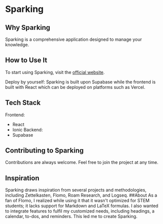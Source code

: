 # Sparking

## Why Sparking

Sparking is a comprehensive application designed to manage your knowledge.

## How to Use It

To start using Sparking, visit the [official website](https://sparkingapp.com).

Deploy by yourself:
Sparking is built upon Supabase while the frontend is built with React which can be deployed on platforms such as Vercel.

## Tech Stack

Frontend:

- React
- Ionic
  Backend:
- Supabase

## Contributing to Sparking

Contributions are always welcome. Feel free to join the project at any time.

## Inspiration

Sparking draws inspiration from several projects and methodologies, including Zettelkasten, Flomo, Roam Research, and Logseq.
##About
As a fan of Flomo, I realized while using it that it wasn't optimized for STEM students; it lacks support for Markdown and LaTeX formulas. I also wanted to integrate features to fulfil my customized needs, including headings, a calendar, to-dos, and reminders. This led me to create Sparking.
